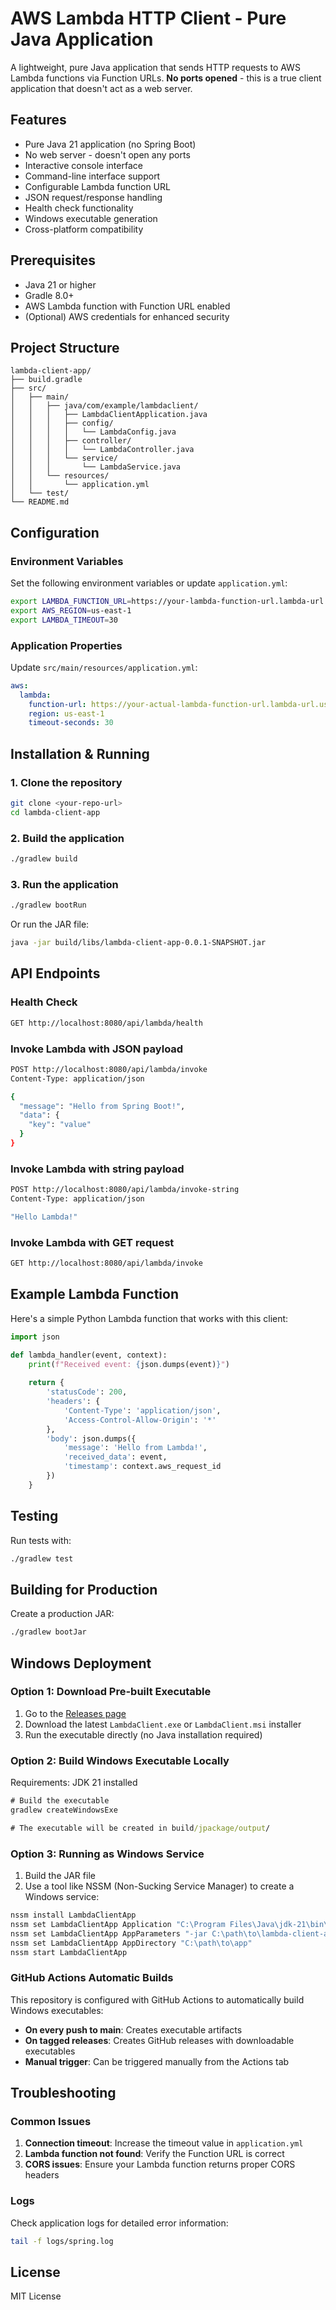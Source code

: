 # AWS Lambda HTTP Client - Pure Java Application

A lightweight, pure Java application that sends HTTP requests to AWS Lambda functions via Function URLs. **No ports opened** - this is a true client application that doesn't act as a web server.

## Features

- Pure Java 21 application (no Spring Boot)
- No web server - doesn't open any ports
- Interactive console interface
- Command-line interface support
- Configurable Lambda function URL
- JSON request/response handling
- Health check functionality
- Windows executable generation
- Cross-platform compatibility

## Prerequisites

- Java 21 or higher
- Gradle 8.0+
- AWS Lambda function with Function URL enabled
- (Optional) AWS credentials for enhanced security

## Project Structure

```
lambda-client-app/
├── build.gradle
├── src/
│   ├── main/
│   │   ├── java/com/example/lambdaclient/
│   │   │   ├── LambdaClientApplication.java
│   │   │   ├── config/
│   │   │   │   └── LambdaConfig.java
│   │   │   ├── controller/
│   │   │   │   └── LambdaController.java
│   │   │   └── service/
│   │   │       └── LambdaService.java
│   │   └── resources/
│   │       └── application.yml
│   └── test/
└── README.md
```

## Configuration

### Environment Variables

Set the following environment variables or update `application.yml`:

```bash
export LAMBDA_FUNCTION_URL=https://your-lambda-function-url.lambda-url.us-east-1.on.aws/
export AWS_REGION=us-east-1
export LAMBDA_TIMEOUT=30
```

### Application Properties

Update `src/main/resources/application.yml`:

```yaml
aws:
  lambda:
    function-url: https://your-actual-lambda-function-url.lambda-url.us-east-1.on.aws/
    region: us-east-1
    timeout-seconds: 30
```

## Installation & Running

### 1. Clone the repository
```bash
git clone <your-repo-url>
cd lambda-client-app
```

### 2. Build the application
```bash
./gradlew build
```

### 3. Run the application
```bash
./gradlew bootRun
```

Or run the JAR file:
```bash
java -jar build/libs/lambda-client-app-0.0.1-SNAPSHOT.jar
```

## API Endpoints

### Health Check
```bash
GET http://localhost:8080/api/lambda/health
```

### Invoke Lambda with JSON payload
```bash
POST http://localhost:8080/api/lambda/invoke
Content-Type: application/json

{
  "message": "Hello from Spring Boot!",
  "data": {
    "key": "value"
  }
}
```

### Invoke Lambda with string payload
```bash
POST http://localhost:8080/api/lambda/invoke-string
Content-Type: application/json

"Hello Lambda!"
```

### Invoke Lambda with GET request
```bash
GET http://localhost:8080/api/lambda/invoke
```

## Example Lambda Function

Here's a simple Python Lambda function that works with this client:

```python
import json

def lambda_handler(event, context):
    print(f"Received event: {json.dumps(event)}")
    
    return {
        'statusCode': 200,
        'headers': {
            'Content-Type': 'application/json',
            'Access-Control-Allow-Origin': '*'
        },
        'body': json.dumps({
            'message': 'Hello from Lambda!',
            'received_data': event,
            'timestamp': context.aws_request_id
        })
    }
```

## Testing

Run tests with:
```bash
./gradlew test
```

## Building for Production

Create a production JAR:
```bash
./gradlew bootJar
```

## Windows Deployment

### Option 1: Download Pre-built Executable

1. Go to the [Releases page](https://github.com/MingcongQi/MyNewProject/releases)
2. Download the latest `LambdaClient.exe` or `LambdaClient.msi` installer
3. Run the executable directly (no Java installation required)

### Option 2: Build Windows Executable Locally

Requirements: JDK 21 installed

```cmd
# Build the executable
gradlew createWindowsExe

# The executable will be created in build/jpackage/output/
```

### Option 3: Running as Windows Service

1. Build the JAR file
2. Use a tool like NSSM (Non-Sucking Service Manager) to create a Windows service:

```cmd
nssm install LambdaClientApp
nssm set LambdaClientApp Application "C:\Program Files\Java\jdk-21\bin\java.exe"
nssm set LambdaClientApp AppParameters "-jar C:\path\to\lambda-client-app-0.0.1-SNAPSHOT.jar"
nssm set LambdaClientApp AppDirectory "C:\path\to\app"
nssm start LambdaClientApp
```

### GitHub Actions Automatic Builds

This repository is configured with GitHub Actions to automatically build Windows executables:

- **On every push to main**: Creates executable artifacts
- **On tagged releases**: Creates GitHub releases with downloadable executables
- **Manual trigger**: Can be triggered manually from the Actions tab

## Troubleshooting

### Common Issues

1. **Connection timeout**: Increase the timeout value in `application.yml`
2. **Lambda function not found**: Verify the Function URL is correct
3. **CORS issues**: Ensure your Lambda function returns proper CORS headers

### Logs

Check application logs for detailed error information:
```bash
tail -f logs/spring.log
```

## License

MIT License
